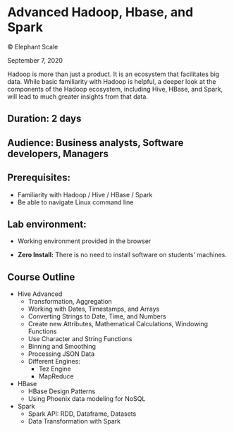 # Advanced Hadoop, Hbase, and Spark

© Elephant Scale

September 7, 2020

Hadoop is more than just a product. It is an ecosystem that facilitates big
data.  While basic familiarity with Hadoop is helpful, a deeper look at the
components of the Hadoop ecosystem, including Hive, HBase, and Spark, will
lead to much greater insights from that data. 

## Duration: 2 days
## Audience: Business analysts, Software developers, Managers
## Prerequisites:
 * Familiarity with Hadoop / Hive / HBase / Spark
 * Be able to navigate Linux command line

## Lab environment:
* Working environment provided in the browser

* **Zero Install:** There is no need to install software on students' machines.

## Course Outline

* Hive Advanced
    * Transformation, Aggregation
    * Working with Dates, Timestamps, and Arrays
    * Converting Strings to Date, Time, and Numbers
    * Create new Attributes, Mathematical Calculations, Windowing Functions
    * Use Character and String Functions
    * Binning and Smoothing
    * Processing JSON Data
    * Different Engines:
        * Tez Engine
        * MapReduce
* HBase
    * HBase Design Patterns
    * Using Phoenix data modeling for NoSQL
* Spark
    * Spark API: RDD, Dataframe, Datasets
    * Data Transformation with Spark

